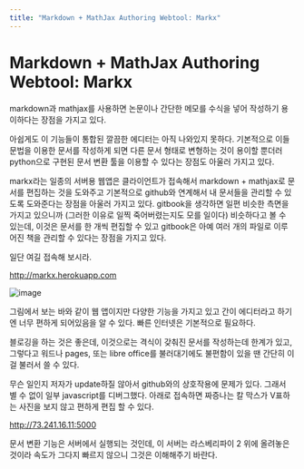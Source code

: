 ```yaml
---
title: "Markdown + MathJax Authoring Webtool: Markx"
---
```

# Markdown + MathJax Authoring Webtool: Markx


markdown과 mathjax를 사용하면 논문이나 간단한 메모를 수식을 넣어 작성하기 용이하다는 장점을 가지고 있다. 




아쉽게도 이 기능들이 통합된 깔끔한 에디터는 아직 나와있지 못하다. 기본적으로 이들 문법을 이용한 문서를 작성하게 되면 다른 문서 형태로 변형하는 것이 용이할 뿐더러 python으로 구현된 문서 변환 툴을 이용할 수 있다는 장점도 아울러 가지고 있다.




markx라는 일종의 서버용 웹앱은 클라이언트가 접속해서 markdown + mathjax로 문서를 편집하는 것을 도와주고 기본적으로 github와 연계해서 내 문서들을 관리할 수 있도록 도와준다는 장점을 아울러 가지고 있다. gitbook을 생각하면 일편 비슷한 측면을 가지고 있으니까 (그러한 이유로 일찍 죽어버렸는지도 모를 일이다) 비슷하다고 볼 수 있는데, 이것은 문서를 한 개씩 편집할 수 있고 gitbook은 아예 여러 개의 파일로 이루어진 책을 관리할 수 있다는 장점을 가지고 있다.




일단 여길 접속해 보시라.




http://markx.herokuapp.com






![image](58b236b7b3b61318e1b950f5b3eb1afb.png)










그림에서 보는 바와 같이 웹 앱이지만 다양한 기능을 가지고 있고 간이 에디터라고 하기엔 너무 편하게 되어있음을 알 수 있다. 빠른 인터넷은 기본적으로 필요하다. 




블로깅을 하는 것은 좋은데, 이것으로는 격식이 갖춰진 문서를 작성하는데 한계가 있고, 그렇다고 워드나 pages, 또는 libre office를 불러대기에도 불편함이 있을 땐 간단히 이걸 불러서 쓸 수 있다.




무슨 일인지 저자가 update하질 않아서 github와의 상호작용에 문제가 있다. 그래서 별 수 없이 일부 javascript를 디버그했다. 아래로 접속하면 짜증나는 칼 막스가 V표하는 사진을 보지 않고 편하게 편집 할 수 있다. 




http://73.241.16.11:5000




문서 변환 기능은 서버에서 실행되는 것인데, 이 서버는 라스베리파이 2 위에 올려놓은 것이라 속도가 그다지 빠르지 않으니 그것은 이해해주기 바란다. 


